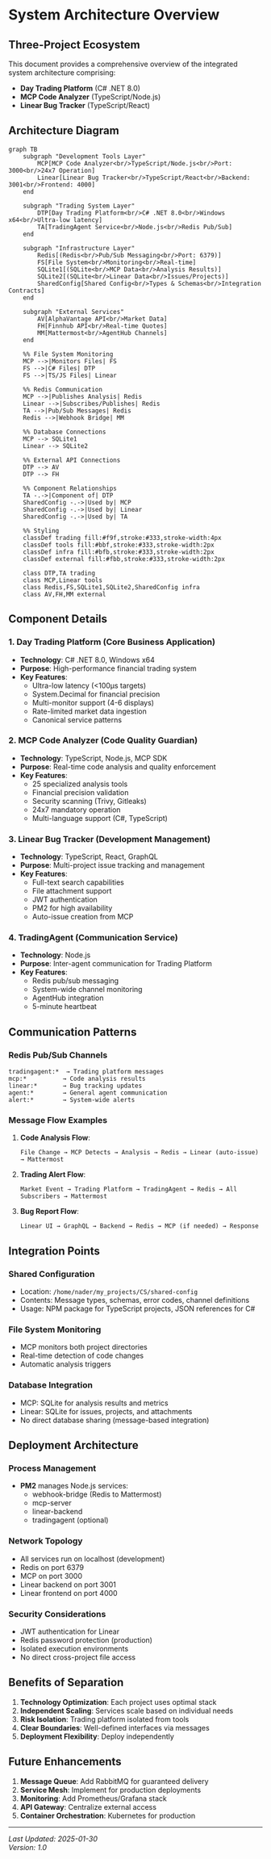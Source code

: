 # System Architecture Overview

## Three-Project Ecosystem

This document provides a comprehensive overview of the integrated system architecture comprising:
- **Day Trading Platform** (C# .NET 8.0)
- **MCP Code Analyzer** (TypeScript/Node.js)
- **Linear Bug Tracker** (TypeScript/React)

## Architecture Diagram

```mermaid
graph TB
    subgraph "Development Tools Layer"
        MCP[MCP Code Analyzer<br/>TypeScript/Node.js<br/>Port: 3000<br/>24x7 Operation]
        Linear[Linear Bug Tracker<br/>TypeScript/React<br/>Backend: 3001<br/>Frontend: 4000]
    end
    
    subgraph "Trading System Layer"
        DTP[Day Trading Platform<br/>C# .NET 8.0<br/>Windows x64<br/>Ultra-low latency]
        TA[TradingAgent Service<br/>Node.js<br/>Redis Pub/Sub]
    end
    
    subgraph "Infrastructure Layer"
        Redis[(Redis<br/>Pub/Sub Messaging<br/>Port: 6379)]
        FS[File System<br/>Monitoring<br/>Real-time]
        SQLite1[(SQLite<br/>MCP Data<br/>Analysis Results)]
        SQLite2[(SQLite<br/>Linear Data<br/>Issues/Projects)]
        SharedConfig[Shared Config<br/>Types & Schemas<br/>Integration Contracts]
    end
    
    subgraph "External Services"
        AV[AlphaVantage API<br/>Market Data]
        FH[Finnhub API<br/>Real-time Quotes]
        MM[Mattermost<br/>AgentHub Channels]
    end
    
    %% File System Monitoring
    MCP -->|Monitors Files| FS
    FS -->|C# Files| DTP
    FS -->|TS/JS Files| Linear
    
    %% Redis Communication
    MCP -->|Publishes Analysis| Redis
    Linear -->|Subscribes/Publishes| Redis
    TA -->|Pub/Sub Messages| Redis
    Redis -->|Webhook Bridge| MM
    
    %% Database Connections
    MCP --> SQLite1
    Linear --> SQLite2
    
    %% External API Connections
    DTP --> AV
    DTP --> FH
    
    %% Component Relationships
    TA -.->|Component of| DTP
    SharedConfig -.->|Used by| MCP
    SharedConfig -.->|Used by| Linear
    SharedConfig -.->|Used by| TA
    
    %% Styling
    classDef trading fill:#f9f,stroke:#333,stroke-width:4px
    classDef tools fill:#bbf,stroke:#333,stroke-width:2px
    classDef infra fill:#bfb,stroke:#333,stroke-width:2px
    classDef external fill:#fbb,stroke:#333,stroke-width:2px
    
    class DTP,TA trading
    class MCP,Linear tools
    class Redis,FS,SQLite1,SQLite2,SharedConfig infra
    class AV,FH,MM external
```

## Component Details

### 1. Day Trading Platform (Core Business Application)
- **Technology**: C# .NET 8.0, Windows x64
- **Purpose**: High-performance financial trading system
- **Key Features**:
  - Ultra-low latency (<100μs targets)
  - System.Decimal for financial precision
  - Multi-monitor support (4-6 displays)
  - Rate-limited market data ingestion
  - Canonical service patterns

### 2. MCP Code Analyzer (Code Quality Guardian)
- **Technology**: TypeScript, Node.js, MCP SDK
- **Purpose**: Real-time code analysis and quality enforcement
- **Key Features**:
  - 25 specialized analysis tools
  - Financial precision validation
  - Security scanning (Trivy, Gitleaks)
  - 24x7 mandatory operation
  - Multi-language support (C#, TypeScript)

### 3. Linear Bug Tracker (Development Management)
- **Technology**: TypeScript, React, GraphQL
- **Purpose**: Multi-project issue tracking and management
- **Key Features**:
  - Full-text search capabilities
  - File attachment support
  - JWT authentication
  - PM2 for high availability
  - Auto-issue creation from MCP

### 4. TradingAgent (Communication Service)
- **Technology**: Node.js
- **Purpose**: Inter-agent communication for Trading Platform
- **Key Features**:
  - Redis pub/sub messaging
  - System-wide channel monitoring
  - AgentHub integration
  - 5-minute heartbeat

## Communication Patterns

### Redis Pub/Sub Channels
```
tradingagent:*  → Trading platform messages
mcp:*          → Code analysis results
linear:*       → Bug tracking updates
agent:*        → General agent communication
alert:*        → System-wide alerts
```

### Message Flow Examples

1. **Code Analysis Flow**:
   ```
   File Change → MCP Detects → Analysis → Redis → Linear (auto-issue) → Mattermost
   ```

2. **Trading Alert Flow**:
   ```
   Market Event → Trading Platform → TradingAgent → Redis → All Subscribers → Mattermost
   ```

3. **Bug Report Flow**:
   ```
   Linear UI → GraphQL → Backend → Redis → MCP (if needed) → Response
   ```

## Integration Points

### Shared Configuration
- Location: `/home/nader/my_projects/CS/shared-config`
- Contents: Message types, schemas, error codes, channel definitions
- Usage: NPM package for TypeScript projects, JSON references for C#

### File System Monitoring
- MCP monitors both project directories
- Real-time detection of code changes
- Automatic analysis triggers

### Database Integration
- MCP: SQLite for analysis results and metrics
- Linear: SQLite for issues, projects, and attachments
- No direct database sharing (message-based integration)

## Deployment Architecture

### Process Management
- **PM2** manages Node.js services:
  - webhook-bridge (Redis to Mattermost)
  - mcp-server
  - linear-backend
  - tradingagent (optional)

### Network Topology
- All services run on localhost (development)
- Redis on port 6379
- MCP on port 3000
- Linear backend on port 3001
- Linear frontend on port 4000

### Security Considerations
- JWT authentication for Linear
- Redis password protection (production)
- Isolated execution environments
- No direct cross-project file access

## Benefits of Separation

1. **Technology Optimization**: Each project uses optimal stack
2. **Independent Scaling**: Services scale based on individual needs
3. **Risk Isolation**: Trading platform isolated from tools
4. **Clear Boundaries**: Well-defined interfaces via messages
5. **Deployment Flexibility**: Deploy independently

## Future Enhancements

1. **Message Queue**: Add RabbitMQ for guaranteed delivery
2. **Service Mesh**: Implement for production deployments
3. **Monitoring**: Add Prometheus/Grafana stack
4. **API Gateway**: Centralize external access
5. **Container Orchestration**: Kubernetes for production

---

*Last Updated: 2025-01-30*  
*Version: 1.0*